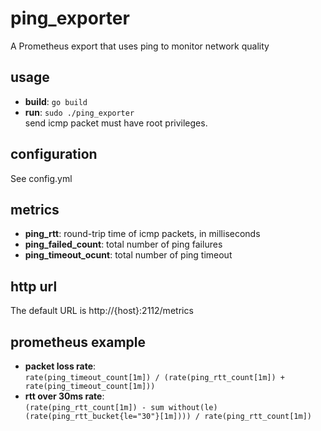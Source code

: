 # ping_exporter
A Prometheus export that uses ping to monitor network quality

## usage
- **build**: `go build`
- **run**: `sudo ./ping_exporter`  
send icmp packet must have root privileges.  
  

## configuration
See config.yml

## metrics
- **ping_rtt**: round-trip time of icmp packets, in milliseconds  
- **ping_failed_count**: total number of ping failures  
- **ping_timeout_ocunt**: total number of ping timeout  

## http url
The default URL is http://{host}:2112/metrics

## prometheus example
- **packet loss rate**:   
```rate(ping_timeout_count[1m]) / (rate(ping_rtt_count[1m]) + rate(ping_timeout_count[1m]))```
- **rtt over 30ms rate**:   
```(rate(ping_rtt_count[1m]) - sum without(le) (rate(ping_rtt_bucket{le="30"}[1m]))) / rate(ping_rtt_count[1m])```
